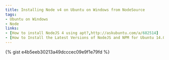 ```yaml
---
title: Installing Node v4 on Ubuntu on Windows from NodeSource
tags: 
- Ubuntu on Windows
- Node
links:
- [How to install NodeJS 4 using apt?,http://askubuntu.com/a/682514]
- [How to Install the Latest Versions of NodeJS and NPM for Ubuntu 14.04 LTS,http://askubuntu.com/a/711976]
---
```

{% gist e4b5eeb30213a49dcccec09e9f1e79fd %}
